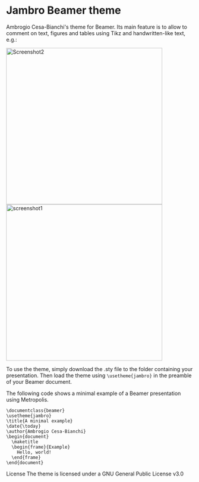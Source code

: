 # Jambro Beamer theme
Ambrogio Cesa-Bianchi's theme for Beamer. Its main feature is to allow to comment on text, figures and tables using Tikz and handwritten-like text, e.g.:

<img width="420" alt="Screenshot2" src="https://user-images.githubusercontent.com/45069084/201375060-75b98059-c461-4ab8-81b8-f39472bb8578.png"> <img width="420" alt="screenshot1" src="https://user-images.githubusercontent.com/45069084/201373761-2ae948e3-750d-4ba8-9326-b179e1d0fb0f.png"> 

To use the theme, simply download the .sty file to the folder containing your presentation. Then load the theme using `\usetheme{jambro}` in the preamble of your Beamer document.

The following code shows a minimal example of a Beamer presentation using Metropolis.

```
\documentclass{beamer}
\usetheme{jambro}
\title{A minimal example}
\date{\today}
\author{Ambrogio Cesa-Bianchi}
\begin{document}
  \maketitle
  \begin{frame}{Example}
    Hello, world!
  \end{frame}
\end{document}
```

License
The theme is licensed under a GNU General Public License v3.0
